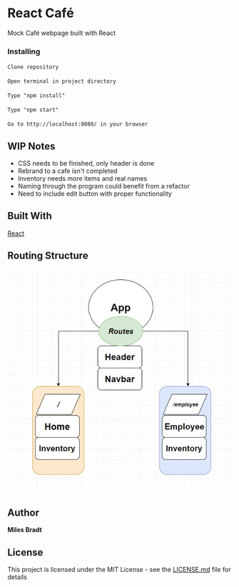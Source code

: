 # React Café

Mock Café webpage built with React

### Installing

````
Clone repository

Open terminal in project directory

Type "npm install"

Type "npm start"

Go to http://localhost:8080/ in your browser
````

## WIP Notes

* CSS needs to be finished, only header is done
* Rebrand to a cafe isn't completed 
* Inventory needs more items and real names
* Naming through the program could benefit from a refactor
* Need to include edit button with proper functionality

## Built With

[React](https://reactjs.org/) 

## Routing Structure

![Routing Structure](src/assets/images/routing.jpg?raw=true "Title")

## Author

**Miles Bradt** 

## License

This project is licensed under the MIT License - see the [LICENSE.md](LICENSE.md) file for details

